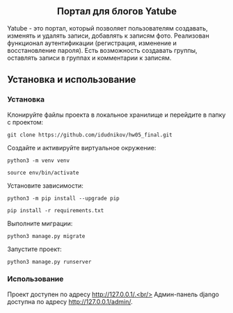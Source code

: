 <h2 align="center">Портал для блогов Yatube</h2>

Yatube - это портал, который позволяет пользователям создавать, изменять и удалять записи, добавлять к записям фото. Реализован функционал аутентификации (регистрация, изменение и восстановление пароля). Есть возможность создавать группы, оставлять записи в группах и комментарии к записям.  

## Установка и использование

### Установка

Клонируйте файлы проекта в локальное хранилище и перейдите в папку с проектом:

`git clone https://github.com/idudnikov/hw05_final.git`

Создайте и активируйте виртуальное окружение:

`python3 -m venv venv`

`source env/bin/activate`

Установите зависимости:

`python3 -m pip install --upgrade pip`

`pip install -r requirements.txt`

Выполните миграции:

`python3 manage.py migrate`

Запустите проект:

`python3 manage.py runserver`

### Использование

Проект доступен по адресу http://127.0.0.1/.<br/>
Админ-панель django доступна по адресу http://127.0.0.1/admin/.
